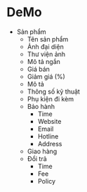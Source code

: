 # DeMo

* Sản phẩm
  * Tên sản phẩm
  * Ảnh đại diện
  * Thư viện ảnh
  * Mô tả ngắn
  * Giá bán
  * Giảm giá (%)
  * Mô tả
  * Thông số kỹ thuật
  * Phụ kiện đi kèm
  * Bảo hành
     * Time
     * Website
     * Email
     * Hotline
     * Address
  * Giao hàng
  * Đổi trả
     * Time
     * Fee
     * Policy
